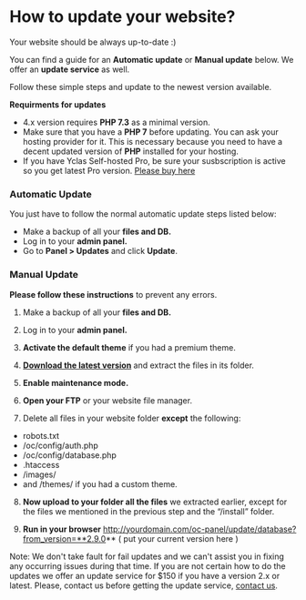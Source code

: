 # How to update your website?

Your website should be always up-to-date :)

You can find a guide for an **Automatic update** or **Manual update** below. We offer an **update service** as well.

Follow these simple steps and update to the newest version available. 

**Requirments for updates**

 

 - 4.x version requires **PHP 7.3** as a minimal version. 
 - Make sure that you have a **PHP 7** before updating. You can ask your hosting provider for it. This is necessary because you need to have a decent updated version of **PHP** installed for your hosting.
 - If you have Yclas Self-hosted Pro, be sure your susbscription is active so you get latest Pro version. [Please buy here](https://yclas.com/self-hosted.html)




### Automatic Update

You just have to follow the normal automatic update steps listed below:

-   Make a backup  of all your **files and DB.**
-   Log in  to your **admin panel.**
-   Go to  **Panel > Updates**  and click  **Update**.

### Manual Update

**Please follow these instructions**  to prevent any errors.

1.  Make a backup  of all your **files and DB.**

2.  Log in  to your **admin panel.**

3.  **Activate the default theme**  if you had a premium theme.  

4.  **[Download the latest version](https://yclas.com/selfhosted/latest)**  and extract the files in its folder.  

5.  **Enable maintenance mode.**  

6.  **Open your FTP**  or your website file manager.

7. Delete all files in your website folder  **except**  the following:  

-   robots.txt
-   /oc/config/auth.php
-   /oc/config/database.php
-   .htaccess
-   /images/
-   and /themes/ if you had a custom theme.

8.  **Now upload to your folder all the files**  we extracted earlier, except for the files we mentioned in the previous step and the “/install” folder.  

9.  **Run in your browser**  http://yourdomain.com/oc-panel/update/database?from_version=**2.9.0** ( put your current version here )  

Note: We don't take fault for fail updates and we can't assist you in fixing any occurring issues during that time. If you are not certain how to do the updates we offer an update service for $150 if you have a version 2.x or latest. Please, contact us before getting the update service, [contact us](https://yclas.com/contact/).

